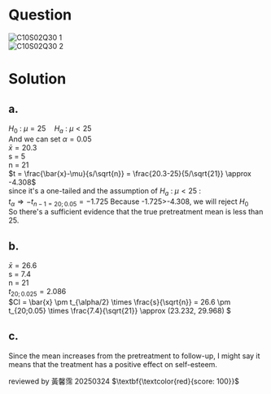# Question
![C10S02Q30 1](https://github.com/user-attachments/assets/4dca50a4-59b7-4265-b707-45234d4b46fa)  
![C10S02Q30 2](https://github.com/user-attachments/assets/1340ade7-b5d4-493b-84d0-30585481d1e3)

# Solution
## a.
$H_0$ : $\mu = 25 \quad H_a$ : $\mu \lt 25$  
And we can set $\alpha = 0.05$  
$\bar{x} = 20.3$  
s = 5  
n = 21  
$t = \frac{\bar{x}-\mu}{s/\sqrt{n}} = \frac{20.3-25}{5/\sqrt{21}} \approx -4.308$  
since it's a one-tailed and the assumption of $H_a$ : $\mu \lt 25$ :   
$t_{\alpha} \Rightarrow -t_{n-1=20;0.05}=-1.725$
Because -1.725>-4.308, we will reject $H_0$  
So there's a sufficient evidence that the true pretreatment mean is less than 25.

## b.
$\bar{x} = 26.6$  
s = 7.4  
n = 21  
$t_{20;0.025} = 2.086$  
$CI = \bar{x} \pm t_{\alpha/2} \times \frac{s}{\sqrt{n}} = 26.6 \pm t_{20;0.05} \times \frac{7.4}{\sqrt{21}} \approx (23.232, 29.968) $ 

## c.
Since the mean increases from the pretreatment to follow-up, I might say it means that the treatment has a positive effect on self-esteem.


reviewed by 黃馨霈 20250324 $\textbf{\textcolor{red}{score: 100}}$